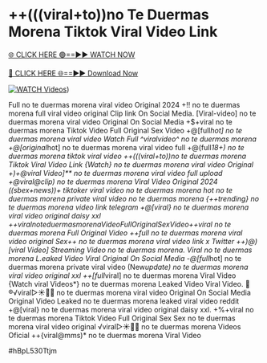# ++(((viral+to))no Te Duermas Morena Tiktok Viral Video Link


[🌐 CLICK HERE 🟢==►► WATCH NOW](https://gitload.pages.dev/)

[🔴 CLICK HERE 🌐==►► Download Now](https://gitload.pages.dev/)

[![WATCH Videos](https://i.imgur.com/dJHk4Zq.gif)](https://gitload.pages.dev/))




























Full no te duermas morena viral video Original 2024
+!! no te duermas morena full viral video original Clip link On Social Media. [Viral-video] no te duermas morena viral video Original On Social Media
+$+viral no te duermas morena Tiktok Video Full Original Sex Video
+@[full*hot] no te duermas morena viral video Watch Full ^viralvideo^ no te duermas morena +@[original*hot] no te duermas morena viral video full +@(full*18+) no te duermas morena tiktok viral video
++(((viral+to))no te duermas morena Tiktok Viral Video Link
{Watch} no te duermas morena viral video Original +)+@viral Video]** no te duermas morena viral video full upload +@viral@clip) no te duermas morena Viral Video Original 2024
((sbex+news))+ tiktoker viral video no te duermas morena
hot no te duermas morena private viral video no te duermas morena
{++trending} no te duermas morena video link telegram +@[viral} no te duermas morena viral video original daisy xxl +$+viral no te duermas morena Video Full Original Sex Video
+$+viral no te duermas morena Full Original Video
++full no te duermas morena viral video original Sex++ no te duermas morena viral video link x Twitter
++)@)[viral Video] Streaming Video no te duermas morena. Viral no te duermas morena L.eaked Video Viral Original On Social Media
-@[full*hot] no te duermas morena private viral video
(New*update) no te duermas morena viral video original xxl
++[full*viral] no te duermas morena Viral Video
{Watch viral Videos*} no te duermas morena Leaked Video Viral Video. 👙®️√viral▷☀️👄💥 no te duermas morena viral video Original On Social Media Original Video Leaked no te duermas morena leaked viral video reddit
+@[viral} no te duermas morena viral video original daisy xxl. +%+viral no te duermas morena Tiktok Video Full Original Sex Sex no te duermas morena viral video original ️√viral▷☀️👄💥 no te duermas morena Videos Oficial ++{viral@mms)* no te duermas morena Viral Video


#hBpL530Ttjm

